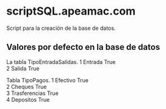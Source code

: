 # scriptSQL.apeamac.com
Script para la creación de la base de datos.



## Valores por defecto en la base de datos

La tabla TipoEntradaSalidas.
1	Entrada	True\
2	Salida	True


Tabla TipoPagos.
1	Efectivo	True \
2	Cheques	True \
3	Trasferencias	True \
4	Depositos	True 
